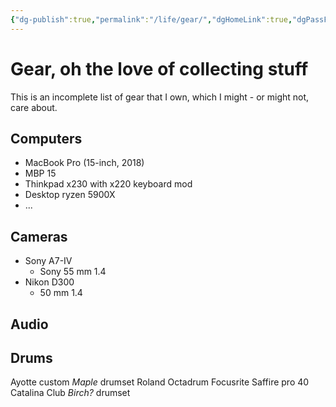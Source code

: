```yaml
---
{"dg-publish":true,"permalink":"/life/gear/","dgHomeLink":true,"dgPassFrontmatter":false}
---
```


# Gear, oh the love of collecting stuff
This is an incomplete list of gear that I own, which I might - or might not, care about.

## Computers
- MacBook Pro (15-inch, 2018)
- MBP 15
- Thinkpad x230 with x220 keyboard mod
- Desktop ryzen 5900X
- ...

## Cameras
- Sony A7-IV
	- Sony 55 mm 1.4
- Nikon D300
	- 50 mm 1.4

## Audio

## Drums
Ayotte custom *Maple* drumset
Roland Octadrum
Focusrite Saffire pro 40
Catalina Club *Birch?* drumset

